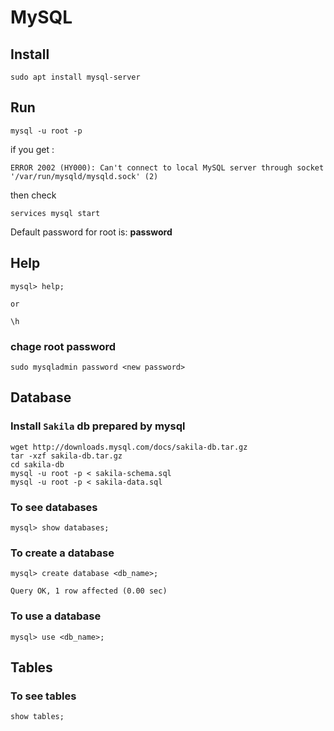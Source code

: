 # MySQL

## Install

```
sudo apt install mysql-server
```

## Run

```
mysql -u root -p
```

if you get :

```
ERROR 2002 (HY000): Can't connect to local MySQL server through socket '/var/run/mysqld/mysqld.sock' (2)
```

then check 

```
services mysql start
```

Default password for root is: **password**

## Help
```
mysql> help;

or

\h
```

### chage root password

```
sudo mysqladmin password <new password>
```

## Database

### Install `Sakila` db prepared by mysql
```
wget http://downloads.mysql.com/docs/sakila-db.tar.gz
tar -xzf sakila-db.tar.gz
cd sakila-db
mysql -u root -p < sakila-schema.sql
mysql -u root -p < sakila-data.sql
```

### To see databases
```
mysql> show databases;
```

### To create a database
```
mysql> create database <db_name>;

Query OK, 1 row affected (0.00 sec)
```

### To use a database

```
mysql> use <db_name>;
```

## Tables

### To see tables
```
show tables;
```